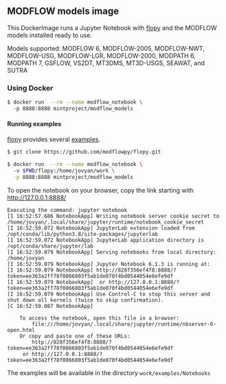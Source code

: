## MODFLOW models image

This DockerImage runs a Jupyter Notebook with [flopy](https://github.com/modflowpy/flopy) and the MODFLOW models installed ready to use.

Models supported: MODFLOW 6, MODFLOW-2005, MODFLOW-NWT, MODFLOW-USG, MODFLOW-LGR, MODFLOW-2000, MODPATH 6, MODPATH 7, GSFLOW, VS2DT, MT3DMS, MT3D-USGS, SEAWAT, and SUTRA


### Using Docker


```bash
$ docker run  --rm --name modflow_notebook \ 
  -p 8888:8888 mintproject/modflow_models
```

#### Running examples

[flopy](https://github.com/modflowpy/flopy) provides several [examples](https://github.com/modflowpy/flopy/blob/develop/docs/notebook_examples.md).

```bash
$ git clone https://github.com/modflowpy/flopy.git
```

```bash
$ docker run  --rm --name modflow_notebook \ 
  -v $PWD/flopy:/home/jovyan/work \
  -p 8888:8888 mintproject/modflow_models
```

To open the notebook on your browser, copy the link starting with http://127.0.0.1:8888/

```
Executing the command: jupyter notebook
[I 16:52:57.686 NotebookApp] Writing notebook server cookie secret to /home/jovyan/.local/share/jupyter/runtime/notebook_cookie_secret
[I 16:52:59.072 NotebookApp] JupyterLab extension loaded from /opt/conda/lib/python3.8/site-packages/jupyterlab
[I 16:52:59.072 NotebookApp] JupyterLab application directory is /opt/conda/share/jupyter/lab
[I 16:52:59.079 NotebookApp] Serving notebooks from local directory: /home/jovyan
[I 16:52:59.079 NotebookApp] Jupyter Notebook 6.1.3 is running at:
[I 16:52:59.079 NotebookApp] http://828f356ef4f8:8888/?token=ee363a2ff78f0866803f5ab1de070f4bd0544054e6efe9df
[I 16:52:59.079 NotebookApp]  or http://127.0.0.1:8888/?token=ee363a2ff78f0866803f5ab1de070f4bd0544054e6efe9df
[I 16:52:59.079 NotebookApp] Use Control-C to stop this server and shut down all kernels (twice to skip confirmation).
[C 16:52:59.087 NotebookApp]

    To access the notebook, open this file in a browser:
        file:///home/jovyan/.local/share/jupyter/runtime/nbserver-6-open.html
    Or copy and paste one of these URLs:
        http://828f356ef4f8:8888/?token=ee363a2ff78f0866803f5ab1de070f4bd0544054e6efe9df
     or http://127.0.0.1:8888/?token=ee363a2ff78f0866803f5ab1de070f4bd0544054e6efe9df
```

The examples will be available in the directory `work/examples/Notebooks`


